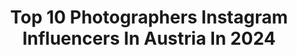 ---
title: Top 10 Photographers Instagram Influencers In Austria In 2024
description: >-
  Find top photographers Instagram influencers in Austria in 2024. Most popular hashtags: #austria #nature #mountains.
platform: Instagram
hits: 101
text_top: Identify the most popular Instagram influencers on inBeat.
text_bottom: Our platform holds 101 Instagram influencers like this in Austria for you to collaborate.
profiles:
  - username: "stefanfilzmoser"
    fullname: >-
      Stefan Filzmoser
    bio: >-
      @arcteryxdach / @scarpa_at / @gigasport.at / @expedint Professional Alpine+Adventure Photographer from Austria / say hello@stefanfilzmoser.at
    location: "Austria"
    followers: 7683
    engagement: 1191
    commentsToLikes: 0.032522
    id: ck1393qmejd7a0i19s9webvu6
    verified: false
    hashtags: "#passionpassport, #adventure, #folkgreen, #visualsofearth"
  - username: "inkstaboy"
    fullname: >-
      Tattoos 🥀 Cats 🥀 Photography
    bio: >-
      🐺 Full time cat petter & photographer 📍 Vienna 📸 @inkstagraphy
    location: "Austria"
    followers: 1233183
    engagement: 2231
    commentsToLikes: 0.003105
    id: ck0u9smfpaip90i19tr8ykhrb
    verified: false
    hashtags: "#tattoo, #cats, #cat, #catsofinstagram"
  - username: "henrik_spranz"
    fullname: >-
      Henrik Spranz🦋
    bio: >-
      Passionate Nature Photographer, jury member, speaker/🇦🇹🇩🇪 No AI 🎒@fstopgear pathfinder 💻https://www.spranz.org 🦋@fairytalenature
    location: "Austria"
    followers: 13960
    engagement: 810
    commentsToLikes: 0.070658
    id: ck0tza9kopq6b0i19vgrsdikq
    verified: false
    hashtags: "#viewbug, #bokehlicious, #canondeutschland, #bbcearth"
  - username: "jfkfeichter"
    fullname: >-
      JFK Feichter
    bio: >-
      Kaprun / Salzburgerland 🇦🇹 Photographer. 🎼 House & Techno ❤️ @canonaustria | Canon ProForum Speaker
    location: "Austria"
    followers: 21433
    engagement: 328
    commentsToLikes: 0.012280
    id: ck5bzz3j4s4a30i11miahd1yt
    verified: false
    hashtags: "#pinzgau, #planica, #fis, #artofvisual"
  - username: "holyhohli"
    fullname: >-
      Matthias Hohlrieder
    bio: >-
      🇦🇹 Wannabe Pro Triathlete training in 🇦🇺 | Cinematographer 🎥 | Photographer 📸 / Part-time coffee shop owner @kaffeeschmiede_steyr
    location: "Austria"
    followers: 24009
    engagement: 277
    commentsToLikes: 0.014345
    id: ck6tmmt7v84sl0j71me16nyk1
    verified: false
    hashtags: "#themomentisnow, #swim, #triathlon, #leicamag"
  - username: "ogik_jatmiko"
    fullname: >-
      Ogik Jatmiko
    bio: >-
      Outdoor and Landscape Photographer and Videographer 🇲🇨 Indonesian based in Steyr, Austria 🇦🇹 📧 Hello.ogik@gmail.com Lightroom Tutorial ⬇️
    location: "Austria"
    followers: 302418
    engagement: 148
    commentsToLikes: 0.055252
    id: ck5bvuwe2kg2a0i111ndxdkcd
    verified: false
    hashtags: "#nikonphotography, #visitaustria, #forestphotography, #austria"
  - username: "adamrustman"
    fullname: >-
      The Overdressed Photographer
    bio: >-
      photographer | owner of @chlapaky.sk
    location: "Austria"
    followers: 23183
    engagement: 117
    commentsToLikes: 0.017138
    id: ck5c0gj86t3c20i1121ph2yhj
    verified: false
    hashtags: "#tatratea, #niederoesterreich, #chlapaky, #cometola"
  - username: "stefan.altendorfer"
    fullname: >-
      Stefan Altendorfer 📷🇦🇹
    bio: >-
      -Adventurer- Creator- Photographer- Animallover Heres my Story - be part of it 📸 Based in 📍 Austria 🇦🇹 #hiking #photography #dogs #adventure
    location: "Austria"
    followers: 49373
    engagement: 90
    commentsToLikes: 0.007628
    id: ck8szrt7tph7d0j78wl0je8qh
    verified: false
    hashtags: "#feelthealps, #hund, #austria, #roamtheplanet"
  - username: "misterflopatrick"
    fullname: >-
      Patrick Florián
    bio: >-
      Based in Vienna, Austria Leica Photographer Inquiries: hello@misterflopatrick.com
    location: "Austria"
    followers: 598539
    engagement: 84
    commentsToLikes: 0.013877
    id: ck5zqg66sujac0i14l45smqs3
    verified: true
    hashtags: ""
  - username: "stefaniegoldmarie"
    fullname: >-
      Stefanie
    bio: >-
      Former food & lifestyle photographer 🔚 Not active anymore ❌ Only posting on @stefanieanich 🙋‍♀️
    location: "Austria"
    followers: 100466
    engagement: 24
    commentsToLikes: 0.027009
    id: ck1392nmuj7ol0i19lby599s3
    verified: false
    hashtags: "#veganrecipes, #dinnerideas, #dessert, #rezeptideen"
---